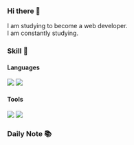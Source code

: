 <div align="left">

### Hi there 👋<br>

I am studying to become a web developer.<br>
I am constantly studying. 

### Skill 🚀

#### Languages<br>
<img src ="https://img.shields.io/badge/-Java-007396?logo=Java&logoColor=white&style=flat-square"/> <img src ="https://img.shields.io/badge/-JavaScript-F7DF1E?logo=JavaScript&logoColor=black&style=flat-square"/>

#### Tools<br>
<img src ="https://img.shields.io/badge/-GitHub-181717?logo=GitHub&logoColor=white&style=flat-square"/>
<img src ="https://img.shields.io/badge/figma-%23F24E1E.svg?style=for-the-badge&logo=figma&logoColor=white"/>


### <a href="https://www.notion.so/cfd0f142c0f34f0483bafb2c2619ac1c" style="text-decoration:none">Daily Note</a> 📚

<!-- #
![Anurag's GitHub stats](https://github-readme-stats.vercel.app/api?username=Seung-Bum&show_icons=true&theme=vue)
![Top Langs](https://github-readme-stats.vercel.app/api/top-langs/?username=Seung-Bum&layout=compact&theme=vue) -->

</div>

<!-- #### ETC.<br>
<img src ="https://img.shields.io/badge/-Adobe Premiere Pro-9999FF?logo=Adobe Premiere Pro&logoColor=white&style=flat-square"/> <img src ="https://img.shields.io/badge/-Adobe Photoshop-31A8FF?logo=Adobe Photoshop&logoColor=white&style=flat-square"/> <img src ="https://img.shields.io/badge/-Adobe After Effects-7E4DD2?logo=Adobe After Effects&logoColor=white&style=flat-square"/> -->

